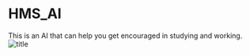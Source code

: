 # HMS_AI
This is an AI that can help you get encouraged in studying and working.
![title](https://github.com/howjin/HMS_AI/assets/130843684/f01d18cd-72ae-44f1-a005-5ea54de141dd)
